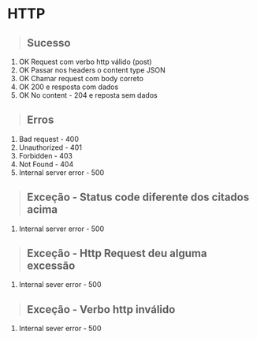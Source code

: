 # HTTP

> ## Sucesso
1. OK Request com verbo http válido (post)
2. OK Passar nos headers o content type JSON
3. OK Chamar request com body correto
4. OK 200 e resposta com dados
5. OK No content - 204 e reposta sem dados

> ## Erros
1. Bad request - 400
2. Unauthorized - 401
3. Forbidden - 403
4. Not Found - 404
5. Internal server error - 500

> ## Exceção - Status code diferente dos citados acima
1. Internal server error - 500

> ## Exceção - Http Request deu alguma excessão
1. Internal sever error - 500

> ## Exceção - Verbo http inválido
1. Internal sever error - 500

